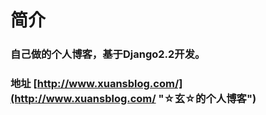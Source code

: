 # 简介
### 自己做的个人博客，基于Django2.2开发。
### 地址 [http://www.xuansblog.com/](http://www.xuansblog.com/ "☆玄☆的个人博客")